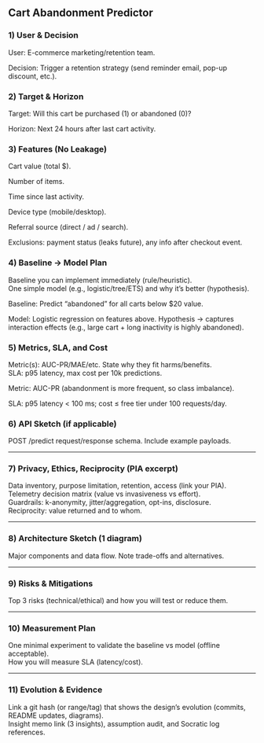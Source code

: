 ## Cart Abandonment Predictor

### 1) User & Decision

User: E-commerce marketing/retention team.

Decision: Trigger a retention strategy (send reminder email, pop-up discount, etc.).

### 2) Target & Horizon

Target: Will this cart be purchased (1) or abandoned (0)?

Horizon: Next 24 hours after last cart activity.

### 3) Features (No Leakage)

Cart value (total $).

Number of items.

Time since last activity.

Device type (mobile/desktop).

Referral source (direct / ad / search).

Exclusions: payment status (leaks future), any info after checkout event.

### 4) Baseline → Model Plan
Baseline you can implement immediately (rule/heuristic).  
One simple model (e.g., logistic/tree/ETS) and why it’s better (hypothesis).

Baseline: Predict “abandoned” for all carts below $20 value.

Model: Logistic regression on features above. Hypothesis → captures interaction effects (e.g., large cart + long inactivity is highly abandoned).

### 5) Metrics, SLA, and Cost
Metric(s): AUC-PR/MAE/etc. State why they fit harms/benefits.  
SLA: p95 latency, max cost per 10k predictions.

Metric: AUC-PR (abandonment is more frequent, so class imbalance).

SLA: p95 latency < 100 ms; cost ≤ free tier under 100 requests/day.

### 6) API Sketch (if applicable)
POST /predict request/response schema. Include example payloads.

---

### 7) Privacy, Ethics, Reciprocity (PIA excerpt)
Data inventory, purpose limitation, retention, access (link your PIA).  
Telemetry decision matrix (value vs invasiveness vs effort).  
Guardrails: k-anonymity, jitter/aggregation, opt-ins, disclosure.  
Reciprocity: value returned and to whom.

---

### 8) Architecture Sketch (1 diagram)
Major components and data flow. Note trade-offs and alternatives.

---

### 9) Risks & Mitigations
Top 3 risks (technical/ethical) and how you will test or reduce them.

---

### 10) Measurement Plan
One minimal experiment to validate the baseline vs model (offline acceptable).  
How you will measure SLA (latency/cost).

---

### 11) Evolution & Evidence
Link a git hash (or range/tag) that shows the design’s evolution (commits, README updates, diagrams).  
Insight memo link (3 insights), assumption audit, and Socratic log references.

